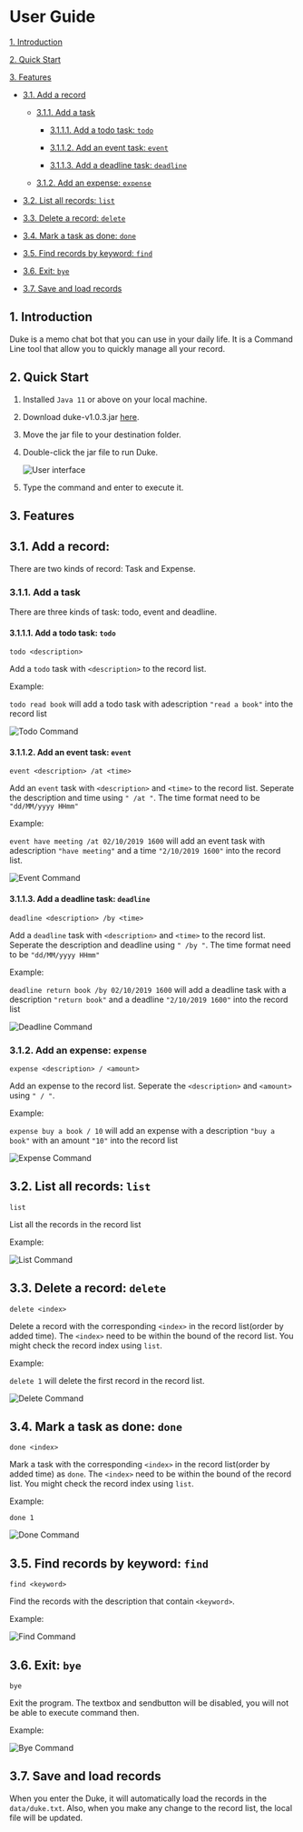 # User Guide

[1. Introduction](#1-introduction)

[2. Quick Start](#2-quick-start)

[3. Features](#3-features)

- [3.1. Add a record](#31-add-a-record) 
  
  - [3.1.1. Add a task](#311-add-a-task)
  
    - [3.1.1.1. Add a todo task: `todo`](#3111-add-a-todo-task-todo)
    
    - [3.1.1.2. Add an event task: `event`](#3112-add-an-event-task-event)
    
    - [3.1.1.3. Add a deadline task: `deadline`](#3113-add-a-deadline-task-deadline)
      
  - [3.1.2. Add an expense: `expense`](#312-add-an-expense-expense) 
  
- [3.2. List all records: `list`](#32-list-all-records-list) 
  
- [3.3. Delete a record: `delete`](#33-delete-a-record-delete) 

- [3.4. Mark a task as done: `done`](#34-mark-a-task-as-done-done) 

- [3.5. Find records by keyword: `find`](#35-find-records-by-keyword-find)

- [3.6. Exit: `bye`](#36-exit-bye) 

- [3.7. Save and load records](#37-save-and-load-records)

## 1. Introduction

Duke is a memo chat bot that you can use in your daily life. It is a Command Line tool that allow you to quickly manage all your record. 

## 2. Quick Start

1. Installed  `Java 11` or above on your local machine.

2. Download duke-v1.0.3.jar [here](https://github.com/waynefong0401/duke/releases/tag/v1.0.3).

3. Move the jar file to your destination folder.

4. Double-click the jar file to run Duke. 

    ![User interface](Ui.png)

5. Type the command and enter to execute it.

## 3. Features 

## 3.1. Add a record:

There are two kinds of record: Task and Expense.

### 3.1.1. Add a task

There are three kinds of task: todo, event and deadline.

#### 3.1.1.1. Add a todo task: `todo`

`todo <description>`

Add a `todo` task with `<description>` to the record list.

Example: 

  `todo read book` will add a todo task with adescription `"read a book"` into the record list
  
  ![Todo Command](TodoCommand.png)

#### 3.1.1.2. Add an event task: `event`

`event <description> /at <time>`

Add an `event` task with `<description>` and `<time>` to the record list. Seperate the description and time using `" /at "`. The time format need to be `"dd/MM/yyyy HHmm"`

Example: 

  `event have meeting /at 02/10/2019 1600` will add an event task with adescription `"have meeting"` and a time `"2/10/2019 1600"` into the record list.
  
  ![Event Command](EventCommand.png)
  
#### 3.1.1.3. Add a deadline task: `deadline`

`deadline <description> /by <time>`

Add a `deadline` task with `<description>` and `<time>` to the record list. Seperate the description and deadline using `" /by "`. The time format need to be `"dd/MM/yyyy HHmm"`

Example: 

  `deadline return book /by 02/10/2019 1600` will add a deadline task with a description `"return book"` and a deadline `"2/10/2019 1600"` into the record list
  
  ![Deadline Command](DeadlineCommand.png)
  
### 3.1.2. Add an expense: `expense`

`expense <description> / <amount>`

Add an expense to the record list. Seperate the `<description>` and `<amount>` using `" / "`. 

Example:

  `expense buy a book / 10` will add an expense with a description `"buy a book"` with an amount `"10"` into the record list
  
  ![Expense Command](ExpenseCommand.png)
  
## 3.2. List all records: `list`

`list`

List all the records in the record list
  
Example:

   ![List Command](ListCommand.png)

## 3.3. Delete a record: `delete`

`delete <index>`

Delete a record with the corresponding `<index>` in the record list(order by added time). The `<index>` need to be within the bound of the record list. You might check the record index using `list`.

Example:

  `delete 1` will delete the first record in the record list.
  
  ![Delete Command](DeleteCommand.png)
  
## 3.4. Mark a task as done: `done`

`done <index>`

Mark a task with the corresponding `<index>` in the record list(order by added time) as `done`. The `<index>` need to be within the bound of the record list. You might check the record index using `list`.

Example:

  `done 1`
  
  ![Done Command](DoneCommand.png)

## 3.5. Find records by keyword: `find`

`find <keyword>`

Find the records with the description that contain `<keyword>`.
  
Example:

  ![Find Command](FindCommand.png)

## 3.6. Exit: `bye`

`bye`

Exit the program. The textbox and sendbutton will be disabled, you will not be able to execute command then.

Example:

  ![Bye Command](ByeCommand.png)

## 3.7. Save and load records

When you enter the Duke, it will automatically load the records in the `data/duke.txt`. Also, when you make any change to the record list, the local file will be updated.

